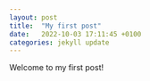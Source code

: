 ```yaml
---
layout: post
title:  "My first post"
date:   2022-10-03 17:11:45 +0100
categories: jekyll update
---
```


Welcome to my first post!
